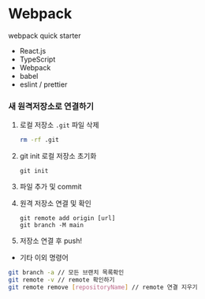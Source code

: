 # Webpack
webpack quick starter

- React.js
- TypeScript
- Webpack
- babel
- eslint / prettier

### 새 원격저장소로 연결하기
1. 로컬 저장소 `.git` 파일 삭제  
    ```bash 
    rm -rf .git
    ```
2. git init 로컬 저장소 초기화
    ```git
    git init
    ```
3. 파일 추가 및 commit

4. 원격 저장소 연결 및 확인  
    ```git 
    git remote add origin [url]
    git branch -M main
    ```

5. 저장소 연결 후 push!

- 기타 이외 명령어
```bash
git branch -a // 모든 브랜치 목록확인
git remote -v // remote 확인하기
git remote remove [repositoryName] // remote 연결 지우기 
``` 
